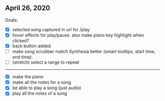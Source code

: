 ## April 26, 2020

Goals:

- [x] selected song captured in url for /play
- [x] hover effects for play/pause. also make piano key highlight when clicked?
- [x] back button added
- [ ] make song scrubber match Synthesia better (smart tooltips, start time, end time).
- [ ] (stretch) select a range to repeat

---

- [x] make the piano
- [x] make all the notes for a song
- [x] be able to play a song (just audio)
- [x] play all the notes of a song
